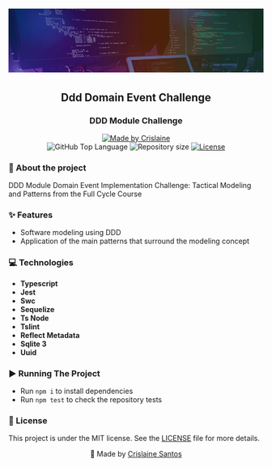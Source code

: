 
<div align="center">
  <h1> <img alt="code-image" width="1100px" src="https://github.com/crislainesc/actions/blob/main/.github/workflows/assets/banner.jpeg"> </h1>
  <h2> Ddd Domain Event Challenge </h2>
  <h3>
DDD Module Challenge</h3>
  <p>
    <a href="https://github.com/crislainesc">
      <img alt="Made by Crislaine" src="https://img.shields.io/badge/solved%20by-Crislâine%20Santos-blueviolet?style=plastic">
    </a>
   <br/>
    <img alt="GitHub Top Language" src="https://img.shields.io/github/languages/top/crislainesc/ddd_domain_event_challenge?color=blue&style=plastic">
    <img alt="Repository size" src="https://img.shields.io/github/repo-size/crislainesc/ddd_domain_event_challenge?style=plastic"/>
    <a href="https://opensource.org/licenses/MIT">
      <img alt="License" src="https://img.shields.io/badge/license-MIT-brightgreen?style=plastic">
    </a>
  </p>
</div>

### 📖 About the project
DDD Module Domain Event Implementation Challenge: Tactical Modeling and Patterns from the Full Cycle Course
### ✨ Features
- Software modeling using DDD
- Application of the main patterns that surround the modeling concept
### 💻 Technologies
- **Typescript**
- **Jest**
- **Swc**
- **Sequelize**
- **Ts Node**
- **Tslint**
- **Reflect Metadata**
- **Sqlite 3**
- **Uuid**

### ▶️ Running The Project
- Run `npm i` to install dependencies
- Run `npm test` to check the repository tests
### 📝 License

This project is under the MIT license. See the [LICENSE](/LICENSE) file for more details.

<div align="center">
  <p>🚀 Made by <a href="https://github.com/crislainesc">Crislaine Santos</a> </p>
</div>
